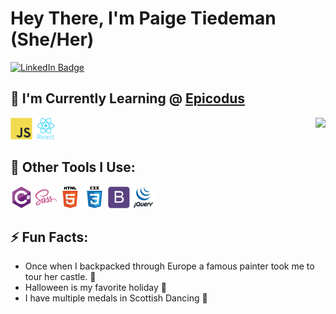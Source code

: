 

            
<h1> Hey There, I'm Paige Tiedeman (She/Her) </h1>
  
<a href="https://www.linkedin.com/in/paige-tiedeman/"><img src="https://img.shields.io/badge/-@paigetiedeman-0077B5?style=for-the-badge&amp;labelColor=0077B5&amp;logo=LinkedIn&amp;link=https://www.linkedin.com/in/paige-tiedeman/" alt="LinkedIn Badge"></a>
  

## 🌱 I'm Currently Learning @ <a href="https://www.epicodus.com/">Epicodus</a>
<a href="https://github.com/anuraghazra/github-readme-stats" align="right">
  <img src="https://github-readme-stats.vercel.app/api?username=paigetiedeman&show_icons=true&hide=stars&theme=dracula" align="right"/>
</a>
<p>
<img src="https://raw.githubusercontent.com/devicons/devicon/master/icons/javascript/javascript-original.svg" alt="javascript" width="35" height="35" />
<img src="https://raw.githubusercontent.com/devicons/devicon/master/icons/react/react-original-wordmark.svg" alt="react" width="35" height="35" />
</p>


## 🚀 Other Tools I Use:
<p>
<img src="https://raw.githubusercontent.com/devicons/devicon/master/icons/csharp/csharp-original.svg" alt="csharp" width="35" height="35" />
<img src="https://raw.githubusercontent.com/devicons/devicon/master/icons/sass/sass-original.svg" alt="csharp" width="35" height="35" />
<img src="https://raw.githubusercontent.com/devicons/devicon/master/icons/html5/html5-original-wordmark.svg" alt="html5" width="35" eight="35" />
<img src="https://raw.githubusercontent.com/devicons/devicon/master/icons/css3/css3-original-wordmark.svg" alt="css3" width="35" height="35" />
<img src="https://raw.githubusercontent.com/devicons/devicon/master/icons/bootstrap/bootstrap-plain.svg" alt="bootstrap" width="35" height="35" />
<img src="https://raw.githubusercontent.com/devicons/devicon/master/icons/jquery/jquery-original-wordmark.svg" alt="jquery" width="35" height="35" />
</p>

## ⚡ Fun Facts: 
  * Once when I backpacked through Europe a famous painter took me to tour her castle. 🏰
  * Halloween is my favorite holiday 🎃
  * I have multiple medals in Scottish Dancing 🏴󠁧󠁢󠁳󠁣󠁴󠁿

##


<!-- <a href="https://github.com/anuraghazra/github-readme-stats">
  <img src="https://github-readme-stats.vercel.app/api/top-langs/?username=paigetiedeman&layout=compact"/>
</a> -->

